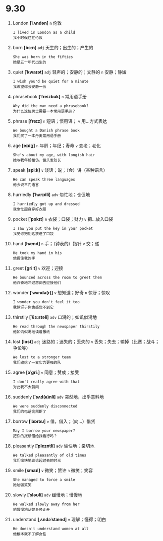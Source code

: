 # 9.30

1. London **[ˈlʌndən]** `n` 伦敦

   ```
   I lived in London as a child
   我小时候住在伦敦
   ```

2. born **[bɔːn]** `adj` 天生的；出生的；产生的

   ```
   She was born in the fifties
   她是五十年代出生的
   ```

3. quiet **[ˈkwaɪət]** `adj` 轻声的；安静的；文静的 `n` 安静；静谧

   ```
   I wish you'd be quiet for a minute
   我希望你会安静一会
   ```

4. phrasebook **[ˈfreizbuk]** `n` 常用语手册

   ```
   Why did the man need a phrasebook?
   为什么这位男士需要一本常用语手册？
   ```

5. phrase **[freɪz]** `n` 短语；惯用语； `v` 用...方式表达

   ```
   We bought a Danish phrase book
   我们买了一本丹麦常用语手册
   ```

6. age **[eɪdʒ]** `n` 年龄；年纪；寿命 `v` 变老；老化

   ```
   She's about my age, with longish hair
   她与我年龄相仿，但头发较长
   ```

7. speak **[spiːk]** `v` 谈话；说；（会）讲（某种语言）

   ```
   He can speak three languages
   他会说三门语言
   ```

8. hurriedly **[ˈhʌrɪdli]** `adv` 匆忙地；仓促地

   ```
   I hurriedly got up and dressed
   我急忙起身穿好衣服
   ```

9. pocket **[ˈpɒkɪt]** `n` 衣袋；口袋；财力 `v` 把...放入口袋

   ```
   I saw you put the key in your pocket
   我见你把钥匙放进了口袋
   ```

10. hand **[hænd]** `n` 手；（钟表的）指针 `v` 交；递

    ```
    He took my hand in his
    他握住我的手
    ```

11. greet **[ɡriːt]** `v` 欢迎；迎接

    ```
    He bounced across the room to greet them
    他兴奋地冲过房间去迎接他们
    ```

12. wonder **[ˈwʌndə(r)]** `v` 想知道；好奇 `n` 惊讶；惊叹

    ```
    I wonder you don't feel it too
    我惊讶于你也感觉不到它
    ```

13. thirstily **[ˈθɜːstəli]** `adv` 口渴的；如饥似渴地

    ```
    He read through the newspaper thirstily
    他如饥似渴地读着报纸
    ```

14. lost **[lɒst]** `adj` 迷路的；迷失的；丢失的 `v` 丢失；失去；输掉（比赛；战斗；争论等）

    ```
    We lost to a stronger team
    我们输给了一支实力更强的队
    ```

15. agree **[əˈɡriː]** `v` 同意；赞成；接受

    ```
    I don't really agree with that
    对此我不太赞同
    ```

16. suddenly **[ˈsʌd(ə)nli]** `adv` 突然地，出乎意料地

    ```
    We were suddenly disconnected
    我们的电话突然断了
    ```

17. borrow **[ˈbɒrəʊ]** `v` 借，借入；（向...）借贷

    ```
    May I borrow your newspaper?
    把你的报纸借给我看行吗？
    ```

18. pleasantly **[ˈplezntli]** `adv` 愉快地；亲切地

    ```
    We talked pleasantly of old times
    我们愉快地谈论起过去的时光
    ```

19. smile **[smaɪl]** `v` 微笑；赞许 `n` 微笑；笑容

    ```
    She managed to force a smile
    她勉强笑笑
    ```

20. slowly **[ˈsləʊli]** `adv` 缓慢地；慢慢地

    ```
    He walked slowly away from her
    他慢慢地从她身旁走开
    ```

21. understand **[ˌʌndəˈstænd]** `v` 理解；懂得；明白
    ```
    He doesn't understand women at all
    他根本就不了解女性
    ```
